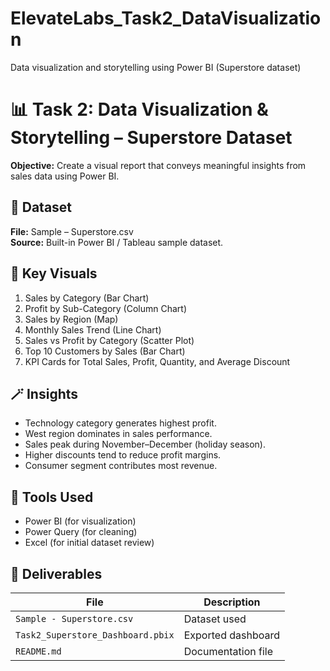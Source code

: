 # ElevateLabs_Task2_DataVisualization
Data visualization and storytelling using Power BI (Superstore dataset)

# 📊 Task 2: Data Visualization & Storytelling – Superstore Dataset

**Objective:** Create a visual report that conveys meaningful insights from sales data using Power BI.


## 📂 Dataset
**File:** Sample – Superstore.csv  
**Source:** Built-in Power BI / Tableau sample dataset.


## 🧩 Key Visuals
1. Sales by Category (Bar Chart)  
2. Profit by Sub-Category (Column Chart)  
3. Sales by Region (Map)  
4. Monthly Sales Trend (Line Chart)  
5. Sales vs Profit by Category (Scatter Plot)  
6. Top 10 Customers by Sales (Bar Chart)  
7. KPI Cards for Total Sales, Profit, Quantity, and Average Discount  


## 🪄 Insights
- Technology category generates highest profit.  
- West region dominates in sales performance.  
- Sales peak during November–December (holiday season).  
- Higher discounts tend to reduce profit margins.  
- Consumer segment contributes most revenue.


## 🧰 Tools Used
- Power BI (for visualization)  
- Power Query (for cleaning)  
- Excel (for initial dataset review)


## 🏁 Deliverables
| File | Description |
|------|--------------|
| `Sample - Superstore.csv` | Dataset used |
| `Task2_Superstore_Dashboard.pbix` | Exported dashboard |
| `README.md` | Documentation file |
